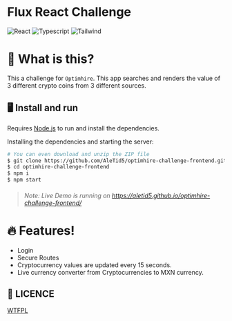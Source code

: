 # Flux React Challenge
![React](https://img.shields.io/badge/-React-20232a?logo=react&style=for-the-badge)
![Typescript](https://img.shields.io/badge/-Typescript-2c3b5a?logo=typescript&style=for-the-badge)
![Tailwind](https://img.shields.io/badge/-Tailwind-012c42?logo=tailwindcss&style=for-the-badge)

# 🤔 What is this?
This a challenge for `Optimhire`. This app searches and renders the value
of 3 different crypto coins from 3 different sources.

## 🖥 Install and run

Requires [Node.js](https://nodejs.org/) to run and install the dependencies.

Installing the dependencies and starting the server:

```sh
# You can even download and unzip the ZIP file
$ git clone https://github.com/AleTid5/optimhire-challenge-frontend.git
$ cd optimhire-challenge-frontend
$ npm i
$ npm start
```

> ###### Note: Live Demo is running on https://aletid5.github.io/optimhire-challenge-frontend/

# 🔥 Features!
- Login
- Secure Routes
- Cryptocurrency values are updated every 15 seconds.
- Live currency converter from Cryptocurrencies to MXN currency.

## 👻 LICENCE

[WTFPL](http://www.wtfpl.net/about/)
